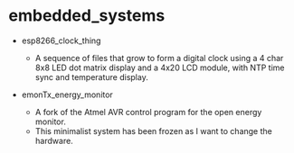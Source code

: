 # embedded_systems

* esp8266_clock_thing
  - A sequence of files that grow to form a digital clock using a 4 char 8x8 LED dot matrix display and a 4x20 LCD module, with NTP time sync and temperature display.

* emonTx_energy_monitor
  - A fork of the Atmel AVR control program for the open energy monitor.
  - This minimalist system has been frozen as I want to change the hardware.
